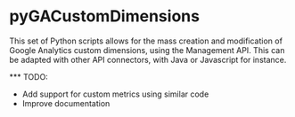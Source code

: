 # pyGACustomDimensions
This set of Python scripts allows for the mass creation and modification of Google Analytics custom dimensions, using the Management API.
This can be adapted with other API connectors, with Java or Javascript for instance.

*** TODO:
- Add support for custom metrics using similar code
- Improve documentation
